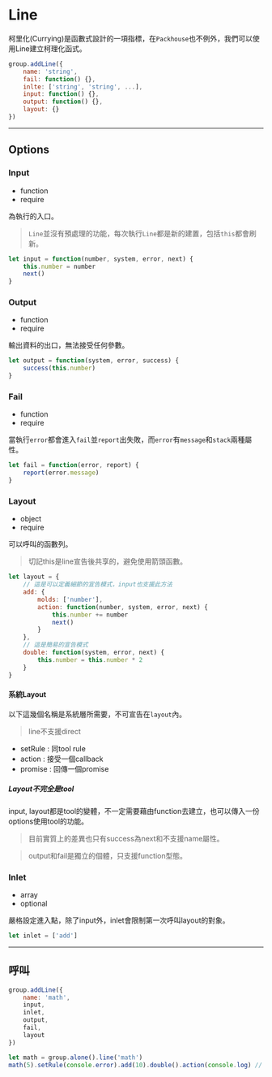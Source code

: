 # Line

柯里化(Currying)是函數式設計的一項指標，在`Packhouse`也不例外，我們可以使用Line建立柯理化函式。

```js
group.addLine({
    name: 'string',
    fail: function() {},
    inlte: ['string', 'string', ...],
    input: function() {},
    output: function() {},
    layout: {}
})
```

---

## Options

### Input

* function
* require

為執行的入口。

> `Line`並沒有預處理的功能，每次執行`Line`都是新的建置，包括`this`都會刷新。

```js
let input = function(number, system, error, next) {
    this.number = number
    next()
}
```

### Output

* function
* require

輸出資料的出口，無法接受任何參數。

```js
let output = function(system, error, success) {
    success(this.number)
}
```

### Fail

* function
* require

當執行`error`都會進入`fail`並`report`出失敗，而`error`有`message`和`stack`兩種屬性。

```js
let fail = function(error, report) {
    report(error.message)
}
```

### Layout

* object
* require

可以呼叫的函數列。

> 切記this是line宣告後共享的，避免使用箭頭函數。

```js
let layout = {
    // 這是可以定義細節的宣告模式，input也支援此方法
    add: {
        molds: ['number'],
        action: function(number, system, error, next) {
            this.number += number
            next()
        }
    },
    // 這是簡易的宣告模式
    double: function(system, error, next) {
        this.number = this.number * 2
    }
}
```

#### 系統Layout

以下這幾個名稱是系統層所需要，不可宣告在`layout`內。

> line不支援direct

* setRule : 同tool rule
* action : 接受一個callback
* promise : 回傳一個promise

##### Layout不完全是tool

input, layout都是tool的變體，不一定需要藉由function去建立，也可以傳入一份options使用tool的功能。

> 目前實質上的差異也只有success為next和不支援name屬性。

> output和fail是獨立的個體，只支援function型態。

### Inlet

* array
* optional

嚴格設定進入點，除了input外，inlet會限制第一次呼叫layout的對象。

```js
let inlet = ['add']
```

---

## 呼叫

```js
group.addLine({
    name: 'math',
    input,
    inlet,
    output,
    fail,
    layout
})

let math = group.alone().line('math')
math(5).setRule(console.error).add(10).double().action(console.log) // 30
```